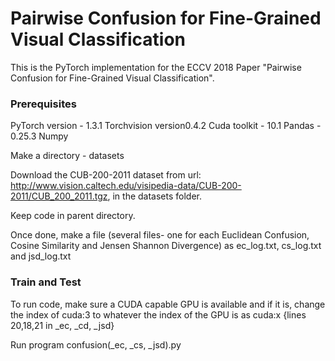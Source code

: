 # Pairwise Confusion for Fine-Grained Visual Classification

This is the PyTorch implementation for the ECCV 2018 Paper "Pairwise Confusion for Fine-Grained Visual Classification". 

### Prerequisites

PyTorch version - 1.3.1
Torchvision version0.4.2
Cuda toolkit - 10.1
Pandas - 0.25.3
Numpy


Make a directory - datasets

Download the CUB-200-2011 dataset from url: http://www.vision.caltech.edu/visipedia-data/CUB-200-2011/CUB_200_2011.tgz, in the datasets folder.

Keep code in parent directory.

Once done, make a file (several files- one for each Euclidean Confusion, Cosine Similarity and Jensen Shannon Divergence) as ec_log.txt, cs_log.txt and jsd_log.txt

### Train and Test
To run code, make sure a CUDA capable GPU is available and if it is, change the index of cuda:3 to whatever the index of the GPU is as cuda:x {lines 20,18,21 in _ec, _cd, _jsd}

Run program confusion(_ec, _cs, _jsd).py

